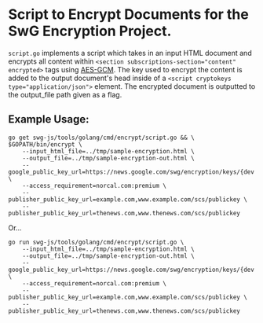 # Script to Encrypt Documents for the SwG Encryption Project.

```script.go``` implements a script which takes in an input HTML document and encrypts
all content within ```<section subscriptions-section="content" encrypted>```
tags using [AES-GCM](https://en.wikipedia.org/wiki/Galois/Counter_Mode). The key used to encrypt the content is added
to the output document's head inside of a
```<script cryptokeys type="application/json">``` element. The encrypted
document is outputted to the output_file path given as a flag.

## Example Usage:

```
go get swg-js/tools/golang/cmd/encrypt/script.go && \
$GOPATH/bin/encrypt \
    --input_html_file=../tmp/sample-encryption.html \
	--output_file=../tmp/sample-encryption-out.html \
	--google_public_key_url=https://news.google.com/swg/encryption/keys/{dev|prod}/tink/public_key \
	--access_requirement=norcal.com:premium \
	--publisher_public_key_url=example.com,www.example.com/scs/publickey \
    --publisher_public_key_url=thenews.com,www.thenews.com/scs/publickey
```
    
Or...

```
go run swg-js/tools/golang/cmd/encrypt/script.go \
	--input_html_file=../tmp/sample-encryption.html \
	--output_file=../tmp/sample-encryption-out.html \
	--google_public_key_url=https://news.google.com/swg/encryption/keys/{dev|prod}/tink/public_key \
	--access_requirement=norcal.com:premium \
	--publisher_public_key_url=example.com,www.example.com/scs/publickey \
	--publisher_public_key_url=thenews.com,www.thenews.com/scs/publickey
```